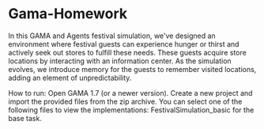 # Gama-Homework
In this GAMA and Agents festival simulation, we've designed an environment where festival guests can experience hunger or thirst and actively seek out stores to fulfill these needs. These guests acquire store locations by interacting with an information center. As the simulation evolves, we introduce memory for the guests to remember visited locations, adding an element of unpredictability. 

How to run:
Open GAMA 1.7 (or a newer version).
Create a new project and import the provided files from the zip archive.
You can select one of the following files to view the implementations:
FestivalSimulation_basic for the base task.
